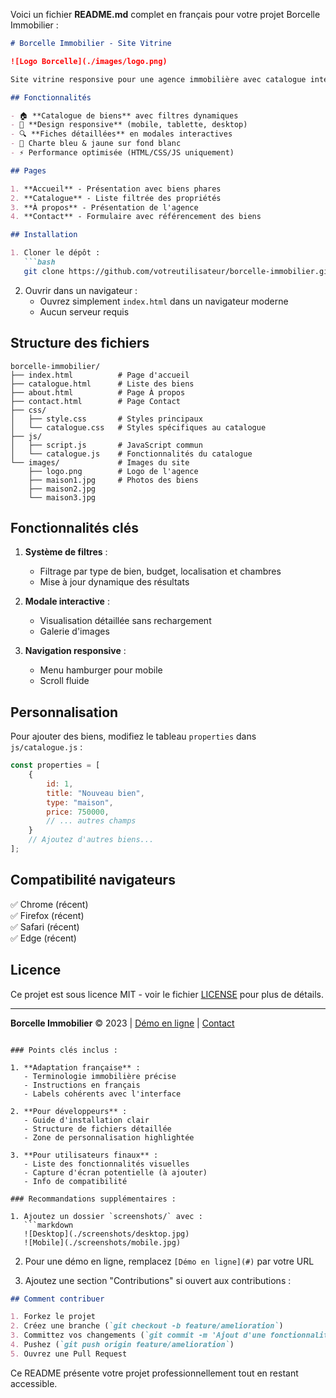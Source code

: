 Voici un fichier **README.md** complet en français pour votre projet Borcelle Immobilier :

```markdown
# Borcelle Immobilier - Site Vitrine

![Logo Borcelle](./images/logo.png)

Site vitrine responsive pour une agence immobilière avec catalogue interactif de propriétés.

## Fonctionnalités

- 🏠 **Catalogue de biens** avec filtres dynamiques
- 📱 **Design responsive** (mobile, tablette, desktop)
- 🔍 **Fiches détaillées** en modales interactives
- 🎨 Charte bleu & jaune sur fond blanc
- ⚡ Performance optimisée (HTML/CSS/JS uniquement)

## Pages

1. **Accueil** - Présentation avec biens phares
2. **Catalogue** - Liste filtrée des propriétés
3. **À propos** - Présentation de l'agence
4. **Contact** - Formulaire avec référencement des biens

## Installation

1. Cloner le dépôt :
   ```bash
   git clone https://github.com/votreutilisateur/borcelle-immobilier.git
   ```

2. Ouvrir dans un navigateur :
   - Ouvrez simplement `index.html` dans un navigateur moderne
   - Aucun serveur requis

## Structure des fichiers

```
borcelle-immobilier/
├── index.html          # Page d'accueil
├── catalogue.html      # Liste des biens
├── about.html          # Page À propos
├── contact.html        # Page Contact
├── css/
│   ├── style.css       # Styles principaux
│   └── catalogue.css   # Styles spécifiques au catalogue
├── js/
│   ├── script.js       # JavaScript commun
│   └── catalogue.js    # Fonctionnalités du catalogue
└── images/             # Images du site
    ├── logo.png        # Logo de l'agence
    ├── maison1.jpg     # Photos des biens
    ├── maison2.jpg
    └── maison3.jpg
```

## Fonctionnalités clés

1. **Système de filtres** :
   - Filtrage par type de bien, budget, localisation et chambres
   - Mise à jour dynamique des résultats

2. **Modale interactive** :
   - Visualisation détaillée sans rechargement
   - Galerie d'images

3. **Navigation responsive** :
   - Menu hamburger pour mobile
   - Scroll fluide

## Personnalisation

Pour ajouter des biens, modifiez le tableau `properties` dans `js/catalogue.js` :

```javascript
const properties = [
    {
        id: 1,
        title: "Nouveau bien",
        type: "maison",
        price: 750000,
        // ... autres champs
    }
    // Ajoutez d'autres biens...
];
```

## Compatibilité navigateurs

✅ Chrome (récent)  
✅ Firefox (récent)  
✅ Safari (récent)  
✅ Edge (récent)  

## Licence

Ce projet est sous licence MIT - voir le fichier [LICENSE](LICENSE) pour plus de détails.

---

**Borcelle Immobilier** © 2023 | [Démo en ligne](#) | [Contact](#)
```

### Points clés inclus :

1. **Adaptation française** :
   - Terminologie immobilière précise
   - Instructions en français
   - Labels cohérents avec l'interface

2. **Pour développeurs** :
   - Guide d'installation clair
   - Structure de fichiers détaillée
   - Zone de personnalisation highlightée

3. **Pour utilisateurs finaux** :
   - Liste des fonctionnalités visuelles
   - Capture d'écran potentielle (à ajouter)
   - Info de compatibilité

### Recommandations supplémentaires :

1. Ajoutez un dossier `screenshots/` avec :
   ```markdown
   ![Desktop](./screenshots/desktop.jpg)
   ![Mobile](./screenshots/mobile.jpg)
   ```

2. Pour une démo en ligne, remplacez `[Démo en ligne](#)` par votre URL

3. Ajoutez une section "Contributions" si ouvert aux contributions :

```markdown
## Comment contribuer

1. Forkez le projet
2. Créez une branche (`git checkout -b feature/amelioration`)
3. Committez vos changements (`git commit -m 'Ajout d'une fonctionnalité'`)
4. Pushez (`git push origin feature/amelioration`)
5. Ouvrez une Pull Request
```

Ce README présente votre projet professionnellement tout en restant accessible.
